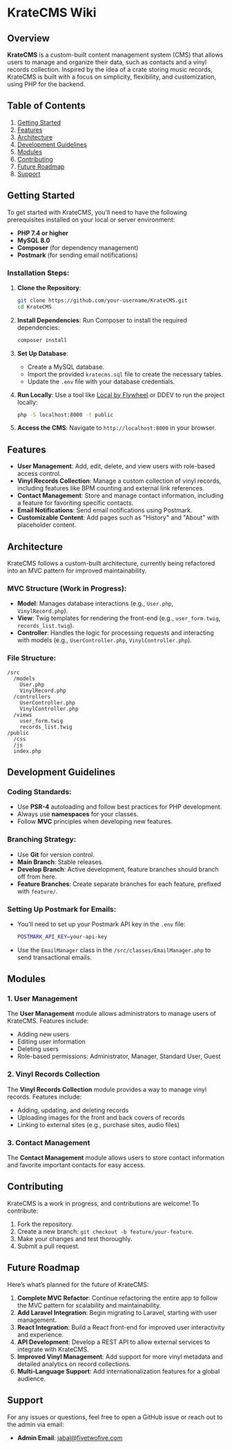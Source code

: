 
# KrateCMS Wiki

## Overview
**KrateCMS** is a custom-built content management system (CMS) that allows users to manage and organize their data, such as contacts and a vinyl records collection. Inspired by the idea of a crate storing music records, KrateCMS is built with a focus on simplicity, flexibility, and customization, using PHP for the backend.

## Table of Contents
1. [Getting Started](#getting-started)
2. [Features](#features)
3. [Architecture](#architecture)
4. [Development Guidelines](#development-guidelines)
5. [Modules](#modules)
6. [Contributing](#contributing)
7. [Future Roadmap](#future-roadmap)
8. [Support](#support)

## Getting Started
To get started with KrateCMS, you'll need to have the following prerequisites installed on your local or server environment:
- **PHP 7.4 or higher**
- **MySQL 8.0**
- **Composer** (for dependency management)
- **Postmark** (for sending email notifications)

### Installation Steps:
1. **Clone the Repository**:
   ```bash
   git clone https://github.com/your-username/KrateCMS.git
   cd KrateCMS
   ```
2. **Install Dependencies**:
   Run Composer to install the required dependencies:
   ```bash
   composer install
   ```
3. **Set Up Database**:
   - Create a MySQL database.
   - Import the provided `kratecms.sql` file to create the necessary tables.
   - Update the `.env` file with your database credentials.

4. **Run Locally**:
   Use a tool like [Local by Flywheel](https://localwp.com) or DDEV to run the project locally:
   ```bash
   php -S localhost:8000 -t public
   ```

5. **Access the CMS**:
   Navigate to `http://localhost:8000` in your browser.

## Features
- **User Management**: Add, edit, delete, and view users with role-based access control.
- **Vinyl Records Collection**: Manage a custom collection of vinyl records, including features like BPM counting and external link references.
- **Contact Management**: Store and manage contact information, including a feature for favoriting specific contacts.
- **Email Notifications**: Send email notifications using Postmark.
- **Customizable Content**: Add pages such as "History" and "About" with placeholder content.

## Architecture
KrateCMS follows a custom-built architecture, currently being refactored into an MVC pattern for improved maintainability.

### MVC Structure (Work in Progress):
- **Model**: Manages database interactions (e.g., `User.php`, `VinylRecord.php`).
- **View**: Twig templates for rendering the front-end (e.g., `user_form.twig`, `records_list.twig`).
- **Controller**: Handles the logic for processing requests and interacting with models (e.g., `UserController.php`, `VinylController.php`).

### File Structure:
```
/src
  /models
    User.php
    VinylRecord.php
  /controllers
    UserController.php
    VinylController.php
  /views
    user_form.twig
    records_list.twig
/public
  /css
  /js
  index.php
```

## Development Guidelines

### Coding Standards:
- Use **PSR-4** autoloading and follow best practices for PHP development.
- Always use **namespaces** for your classes.
- Follow **MVC** principles when developing new features.

### Branching Strategy:
- Use **Git** for version control.
- **Main Branch**: Stable releases.
- **Develop Branch**: Active development, feature branches should branch off from here.
- **Feature Branches**: Create separate branches for each feature, prefixed with `feature/`.

### Setting Up Postmark for Emails:
- You’ll need to set up your Postmark API key in the `.env` file:
   ```bash
   POSTMARK_API_KEY=your-api-key
   ```
- Use the `EmailManager` class in the `/src/classes/EmailManager.php` to send transactional emails.

## Modules

### 1. User Management
The **User Management** module allows administrators to manage users of KrateCMS. Features include:
- Adding new users
- Editing user information
- Deleting users
- Role-based permissions: Administrator, Manager, Standard User, Guest

### 2. Vinyl Records Collection
The **Vinyl Records Collection** module provides a way to manage vinyl records. Features include:
- Adding, updating, and deleting records
- Uploading images for the front and back covers of records
- Linking to external sites (e.g., purchase sites, audio files)

### 3. Contact Management
The **Contact Management** module allows users to store contact information and favorite important contacts for easy access.

## Contributing
KrateCMS is a work in progress, and contributions are welcome! To contribute:
1. Fork the repository.
2. Create a new branch: `git checkout -b feature/your-feature`.
3. Make your changes and test thoroughly.
4. Submit a pull request.

## Future Roadmap

Here’s what’s planned for the future of KrateCMS:
1. **Complete MVC Refactor**: Continue refactoring the entire app to follow the MVC pattern for scalability and maintainability.
2. **Add Laravel Integration**: Begin migrating to Laravel, starting with user management.
3. **React Integration**: Build a React front-end for improved user interactivity and experience.
4. **API Development**: Develop a REST API to allow external services to integrate with KrateCMS.
5. **Improved Vinyl Management**: Add support for more vinyl metadata and detailed analytics on record collections.
6. **Multi-Language Support**: Add internationalization features for a global audience.

## Support
For any issues or questions, feel free to open a GitHub issue or reach out to the admin via email:
- **Admin Email**: jabal@fivetwofive.com

